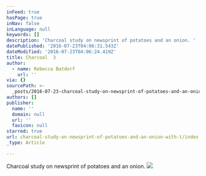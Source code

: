 ```yaml
---
inFeed: true
hasPage: true
inNav: false
inLanguage: null
keywords: []
description: 'Charcoal study on newsprint of potatoes and an onion. '
datePublished: '2016-07-23T04:06:31.543Z'
dateModified: '2016-07-23T04:06:24.419Z'
title: Charcoal  3
author:
  - name: Rebecca Batdorf
    url: ''
via: {}
sourcePath: >-
  _posts/2016-07-23-charcoal-study-on-newsprint-of-potatoes-and-an-onion-with-t.md
authors: []
publisher:
  name: ''
  domain: null
  url: ''
  favicon: null
starred: true
url: charcoal-study-on-newsprint-of-potatoes-and-an-onion-with-t/index.html
_type: Article

---
```

Charcoal study on newsprint of potatoes and an onion. ![](https://imgflo.herokuapp.com/graph/vahj1ThiexotieMo/8133c055295b8591b6a0cab617695ed2/croprotate.jpg?cropheight=3082&cropwidth=4289&degrees=0&input=https%3A%2F%2Fthe-grid-user-content.s3-us-west-2.amazonaws.com%2Faa10641b-752b-488f-bfbf-3c4db2adfe41.jpg&x=0&y=0)